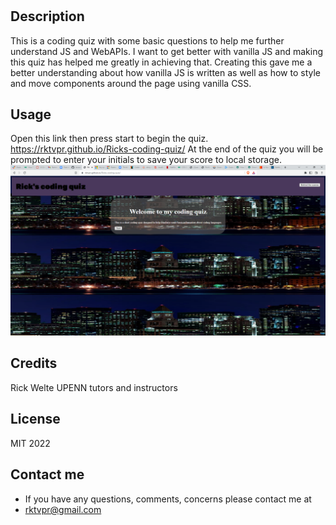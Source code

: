 # <Ricks-coding-quiz>

## Description
This is a coding quiz with some basic questions to help me further understand JS and WebAPIs.
I want to get better with vanilla JS and making this quiz has helped me greatly in achieving that.
Creating this gave me a better understanding about how vanilla JS is written as well as how to style and move components around the page using vanilla CSS.

## Usage
Open this link then press start to begin the quiz. https://rktvpr.github.io/Ricks-coding-quiz/
At the end of the quiz you will be prompted to enter your initials to save your score to local storage.
![alt text](/images/Ricks-coding-quiz.png)

## Credits
Rick Welte
UPENN tutors and instructors

## License
MIT 2022

## Contact me 
* If you have any questions, comments, concerns please contact me at 
* rktvpr@gmail.com

